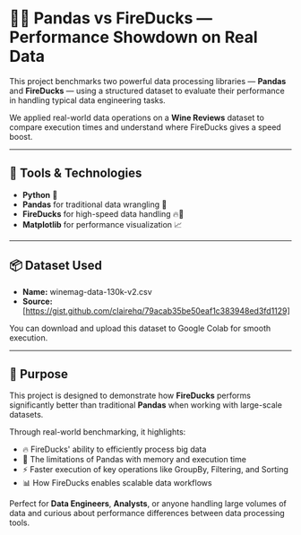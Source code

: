 # 🐼🔥 Pandas vs FireDucks — Performance Showdown on Real Data

This project benchmarks two powerful data processing libraries — **Pandas** and **FireDucks** — using a structured dataset to evaluate their performance in handling typical data engineering tasks.

We applied real-world data operations on a **Wine Reviews** dataset to compare execution times and understand where FireDucks gives a speed boost.

---
## 🧰 Tools & Technologies

- **Python** 🐍  
- **Pandas** for traditional data wrangling 🐼  
- **FireDucks** for high-speed data handling 🔥🦆  
- **Matplotlib** for performance visualization 📈  
---

## 📦 Dataset Used

- **Name:** winemag-data-130k-v2.csv  
- **Source:** [https://gist.github.com/clairehq/79acab35be50eaf1c383948ed3fd1129]

You can download and upload this dataset to Google Colab for smooth execution.

---
## 🎯 Purpose

This project is designed to demonstrate how **FireDucks** performs significantly better than traditional **Pandas** when working with large-scale datasets.

Through real-world benchmarking, it highlights:

- 🔥 FireDucks' ability to efficiently process big data
- 🐼 The limitations of Pandas with memory and execution time
- ⚡ Faster execution of key operations like GroupBy, Filtering, and Sorting
- 📊 How FireDucks enables scalable data workflows

Perfect for **Data Engineers**, **Analysts**, or anyone handling large volumes of data and curious about performance differences between data processing tools.


